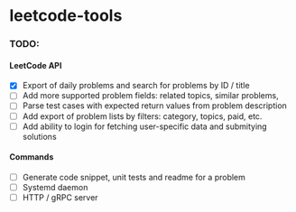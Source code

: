 # leetcode-tools

### TODO:
#### LeetCode API
* [x] Export of daily problems and search for problems by ID / title
* [ ] Add more supported problem fields: related topics, similar problems, 
* [ ] Parse test cases with expected return values from problem description
* [ ] Add export of problem lists by filters: category, topics, paid, etc.
* [ ] Add ability to login for fetching user-specific data and submitying solutions

#### Commands
* [ ] Generate code snippet, unit tests and readme for a problem
* [ ] Systemd daemon
* [ ] HTTP / gRPC server

